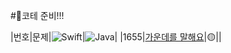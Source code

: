 #📌코테 준비!!!


|번호|문제|<img alt="Swift" src="https://img.shields.io/badge/-C++-FA7343?style=flat-square&logo=C++&logoColor=white" />|<img alt="Java" src="https://img.shields.io/badge/-Java-007396?style=flat-square&logo=Java&logoColor=white" />|
|1655|[가운데를 말해요](https://www.acmicpc.net/problem/1655)|🟡||

